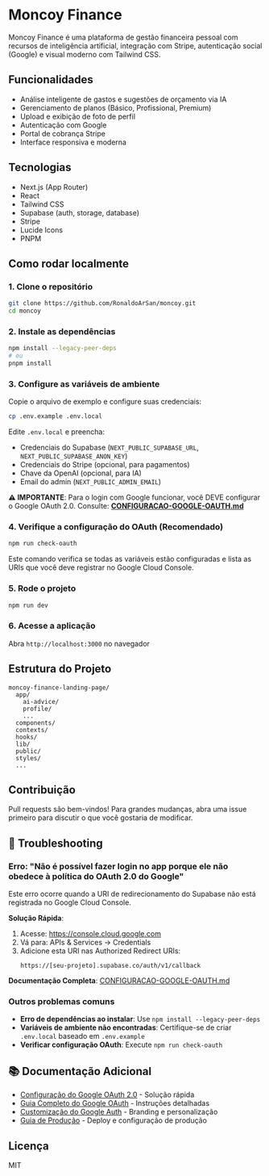 # Moncoy Finance

Moncoy Finance é uma plataforma de gestão financeira pessoal com recursos de inteligência artificial, integração com Stripe, autenticação social (Google) e visual moderno com Tailwind CSS.

## Funcionalidades
- Análise inteligente de gastos e sugestões de orçamento via IA
- Gerenciamento de planos (Básico, Profissional, Premium)
- Upload e exibição de foto de perfil
- Autenticação com Google
- Portal de cobrança Stripe
- Interface responsiva e moderna

## Tecnologias
- Next.js (App Router)
- React
- Tailwind CSS
- Supabase (auth, storage, database)
- Stripe
- Lucide Icons
- PNPM

## Como rodar localmente

### 1. Clone o repositório
```bash
git clone https://github.com/RonaldoArSan/moncoy.git
cd moncoy
```

### 2. Instale as dependências
```bash
npm install --legacy-peer-deps
# ou
pnpm install
```

### 3. Configure as variáveis de ambiente

Copie o arquivo de exemplo e configure suas credenciais:
```bash
cp .env.example .env.local
```

Edite `.env.local` e preencha:
- Credenciais do Supabase (`NEXT_PUBLIC_SUPABASE_URL`, `NEXT_PUBLIC_SUPABASE_ANON_KEY`)
- Credenciais do Stripe (opcional, para pagamentos)
- Chave da OpenAI (opcional, para IA)
- Email do admin (`NEXT_PUBLIC_ADMIN_EMAIL`)

**⚠️ IMPORTANTE**: Para o login com Google funcionar, você DEVE configurar o Google OAuth 2.0.
Consulte: **[CONFIGURACAO-GOOGLE-OAUTH.md](CONFIGURACAO-GOOGLE-OAUTH.md)**

### 4. Verifique a configuração do OAuth (Recomendado)
```bash
npm run check-oauth
```

Este comando verifica se todas as variáveis estão configuradas e lista as URIs que você deve registrar no Google Cloud Console.

### 5. Rode o projeto
```bash
npm run dev
```

### 6. Acesse a aplicação
Abra `http://localhost:3000` no navegador

## Estrutura do Projeto
```
moncoy-finance-landing-page/
  app/
    ai-advice/
    profile/
    ...
  components/
  contexts/
  hooks/
  lib/
  public/
  styles/
  ...
```

## Contribuição
Pull requests são bem-vindos! Para grandes mudanças, abra uma issue primeiro para discutir o que você gostaria de modificar.

## 🔧 Troubleshooting

### Erro: "Não é possível fazer login no app porque ele não obedece à política do OAuth 2.0 do Google"

Este erro ocorre quando a URI de redirecionamento do Supabase não está registrada no Google Cloud Console.

**Solução Rápida**:
1. Acesse: https://console.cloud.google.com
2. Vá para: APIs & Services → Credentials
3. Adicione esta URI nas Authorized Redirect URIs:
   ```
   https://[seu-projeto].supabase.co/auth/v1/callback
   ```

**Documentação Completa**: [CONFIGURACAO-GOOGLE-OAUTH.md](CONFIGURACAO-GOOGLE-OAUTH.md)

### Outros problemas comuns

- **Erro de dependências ao instalar**: Use `npm install --legacy-peer-deps`
- **Variáveis de ambiente não encontradas**: Certifique-se de criar `.env.local` baseado em `.env.example`
- **Verificar configuração OAuth**: Execute `npm run check-oauth`

## 📚 Documentação Adicional

- [Configuração do Google OAuth 2.0](CONFIGURACAO-GOOGLE-OAUTH.md) - Solução rápida
- [Guia Completo do Google OAuth](docs/GOOGLE-OAUTH-SETUP.md) - Instruções detalhadas
- [Customização do Google Auth](docs/GOOGLE_AUTH_CUSTOMIZATION.md) - Branding e personalização
- [Guia de Produção](docs/README-PRODUCTION.md) - Deploy e configuração de produção

## Licença
MIT
